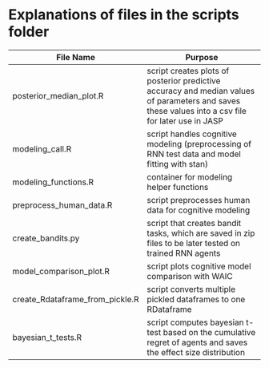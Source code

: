 # Explanations of files in the scripts folder

| File Name | Purpose|
|-----------|--------|
| posterior_median_plot.R | script creates plots of posterior predictive accuracy and median values of parameters and saves these values into a csv file for later use in JASP|
| modeling_call.R | script handles cognitive modeling (preprocessing of RNN test data and model fitting with stan)|
| modeling_functions.R | container for modeling helper functions|
| preprocess_human_data.R | script preprocesses human data for cognitive modeling|
| create_bandits.py | script that creates bandit tasks, which are saved in zip files to be later tested on trained RNN agents|
| model_comparison_plot.R | script plots cognitive model comparison with WAIC|
| create_Rdataframe_from_pickle.R | script converts multiple pickled dataframes to one RDataframe|
| bayesian_t_tests.R | script computes bayesian t-test based on the cumulative regret of agents and saves the effect size distribution |

